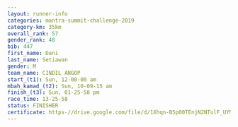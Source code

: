```yaml
---
layout: runner-info 
categories: mantra-summit-challenge-2019 
category-km: 35km 
overall_rank: 57
gender_rank: 48
bib: 447
first_name: Dani
last_name: Setiawan
gender: M
team_name: CINDIL ANGOP
start_(t1): Sun, 12-00-00 am
mbah_kamad_(t2): Sun, 10-09-15 am
finish_(t3): Sun, 01-25-58 pm
race_time: 13-25-58
status: FINISHER
certificate: https-//drive.google.com/file/d/1Xhqn-B5p00TEnjN2NTulF_UYMuTihzex/view?usp=sharing
---
```

